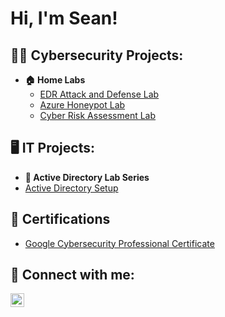 <h1>Hi, I'm Sean! </h1>

<h2>👨‍💻 Cybersecurity Projects:</h2>

- <b> 🏠 Home Labs</b>
  - [EDR Attack and Defense Lab](https://github.com/seanmarcus1/EDR-Attack-and-Defend)
  - [Azure Honeypot Lab](https://github.com/seanmarcus1/Azure-Honeypot-Live-Attack-Visualization)
  - [Cyber Risk Assessment Lab](https://github.com/seanmarcus1/Cyber-Risk-Assessment-Lab)

<h2>🖥️ IT Projects:</h2>

- <b> 🔑 Active Directory Lab Series</b>
- [Active Directory Setup](https://github.com/seanmarcus1/Active-Directory-Lab)

<h2>📄 Certifications</h2>

- [Google Cybersecurity Professional Certificate](https://www.credly.com/badges/7d862c4b-8338-4990-abfc-bcfef63cb150/public_url)

<h2> 🤳 Connect with me:</h2>


[<img align="left" alt="SeanMarcus | LinkedIn" width="22px" src="https://cdn.jsdelivr.net/npm/simple-icons@v3/icons/linkedin.svg" />][linkedin]



[linkedin]: https://linkedin.com/in/seanmarcus

<!--
**joshmadakor1/joshmadakor1** is a ✨ _special_ ✨ repository because its `README.md` (this file) appears on your GitHub profile.

Here are some ideas to get you started:

- 🔭 I’m currently working on ...
- 🌱 I’m currently learning ...
- 👯 I’m looking to collaborate on ...
- 🤔 I’m looking for help with ...
- 💬 Ask me about ...
- 📫 How to reach me: ...
- 😄 Pronouns: ...
- ⚡ Fun fact: ...
-->
